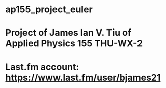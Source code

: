 # ap155_project_euler
# Project of James Ian V. Tiu of Applied Physics 155 THU-WX-2
# Last.fm account: https://www.last.fm/user/bjames21
